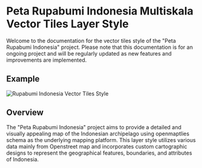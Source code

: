 # Peta Rupabumi Indonesia Multiskala Vector Tiles Layer Style

Welcome to the documentation for the vector tiles style of the "Peta Rupabumi Indonesia" project. Please note that this documentation is for an ongoing project and will be regularly updated as new features and improvements are implemented.

## Example

![Rupabumi Indonesia Vector Tiles Style](/image/mapview1.png)

## Overview

The "Peta Rupabumi Indonesia" project aims to provide a detailed and visually appealing map of the Indonesian archipelago using openmaptlies schema as the underlying mapping platform. This layer style utilizes various data mainly from Openstreet map and incorporates custom cartographic designs to represent the geographical features, boundaries, and attributes of Indonesia.